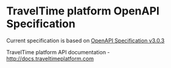 # TravelTime platform OpenAPI Specification

Current specification is based on [OpenAPI Specification v3.0.3](https://github.com/OAI/OpenAPI-Specification/blob/master/versions/3.0.3.md)

TravelTime platform API documentation - http://docs.traveltimeplatform.com